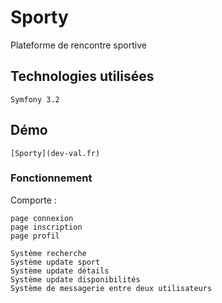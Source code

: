# Sporty

Plateforme de rencontre sportive

## Technologies utilisées

```
Symfony 3.2
```

## Démo
```
[Sporty](dev-val.fr)
```

### Fonctionnement

Comporte :

```
page connexion
page inscription
page profil

Système recherche
Système update sport
Système update détails
Système update disponibilités
Système de messagerie entre deux utilisateurs
```
